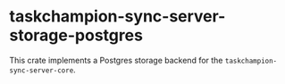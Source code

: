 # taskchampion-sync-server-storage-postgres

This crate implements a Postgres storage backend for the
`taskchampion-sync-server-core`.
